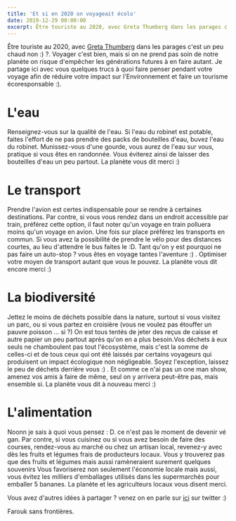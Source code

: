 ```yaml
---
title: 'Et si en 2020 on voyageait écolo'
date: 2019-12-29 00:00:00
excerpt: Être touriste au 2020, avec Greta Thumberg dans les parages c'est un peu chaud non :) ? Voyager c'est bien, mais si on ne prend pas soin de notre planète on risque d'empêcher les générations futures à en faire autant. Je partage ici avec vous quelques trucs à quoi faire penser pendant votre voyage afin de réduire votre impact sur l'Environnement et faire un tourisme écoresponsable :).
---
```


Être touriste au 2020, avec [Greta Thumberg](https://fr.wikipedia.org/wiki/Greta_Thunberg) dans les parages c'est un peu chaud non :) ?. Voyager c'est bien, mais si on ne prend pas soin de notre planète on risque d'empêcher les générations futures à en faire autant. Je partage ici avec vous quelques trucs à quoi faire penser pendant votre voyage afin de réduire votre impact sur l'Environnement et faire un tourisme écoresponsable :).

# L'eau
Renseignez-vous sur la qualité de l'eau. Si l'eau du robinet est potable, faites l'effort de ne pas prendre des packs de bouteilles d'eau, buvez l'eau du robinet. Munissez-vous d'une gourde, vous aurez de l'eau sur vous, pratique si vous êtes en randonnée. Vous éviterez ainsi de laisser des bouteilles d'eau un peu partout. La planète vous dit merci :)

# Le transport
Prendre l'avion est certes indispensable pour se rendre à certaines destinations. Par contre, si vous vous rendez dans un endroit accessible par train, préférez cette option, il faut noter qu'un voyage en train polluera moins qu'un voyage en avion. 
Une fois sur place préférez les transports en commun. Si vous avez la possibilité de prendre le vélo pour des distances courtes, au lieu d'attendre le bus faites le :D. Tant qu'on y est pourquoi ne pas faire un auto-stop ? vous êtes en voyage tantes l'aventure :) . Optimiser votre moyen de transport autant que vous le pouvez. La planète vous dit encore merci :)

# La biodiversité
Jettez le moins de déchets possible dans la nature, surtout si vous visitez un parc, ou si vous partez en croisière (vous ne voulez pas étouffer un pauvre poisson ... si ?) On est tous tentés de jeter des reçus de caisse et autre papier un peu partout après qu'on en a plus besoin.Vos déchets à eux seuls ne chamboulent pas tout l'écosystème, mais c'est la somme de celles-ci et de tous ceux qui ont été laissés par certains voyageurs qui produisent un impact écologique non négligeable. Soyez l'exception, laissez le peu de déchets derrière vous :) . Et comme ce n'ai pas un one man show, amenez vos amis à faire de même, seul on y arrivera peut-être pas, mais ensemble si. La planète vous dit à nouveau merci :)

# L'alimentation
Noonn je sais à quoi vous pensez : D. ce n'est pas le moment de devenir vé gan. Par contre, si vous cuisinez ou si vous avez besoin de faire des courses, rendez-vous au marché ou chez un artisan local, revenez-y  avec dès les fruits et légumes frais de producteurs locaux. Vous y trouverez pas que des fruits et légumes mais aussi ramèneraient surement quelques souvenirs  Vous favoriserez non seulement l'économie locale mais aussi, vous évitez les milliers d'emballages utilisés dans les supermarchés pour emballer 5 bananes. La planète et les agriculteurs locaux vous disent merci.

Vous avez d'autres idées à partager ? venez on en parle sur [ici](https://mobile.twitter.com/search?q=journaldunvoyageur.fr/tourisme-ecoresponsable) sur twitter :)

Farouk sans frontières.